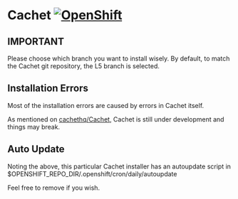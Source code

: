 # Cachet [![OpenShift](https://raw.githubusercontent.com/pcon/sticky-notes-quickstart/master/public/openshiftDeploy.png)](https://openshift.redhat.com/app/console/application_type/custom?&cartridges%5B%5D=http://cartreflect-claytondev.rhcloud.com/github/StartledPhoenix/openshift-cachet-hhvm&cartridges%5B%5D=mysql-5.5&name=cachethq&initial_git_url=https://github.com/StartledPhoenix/openshift-cachet-new.git)

## IMPORTANT

Please choose which branch you want to install wisely.
By default, to match the Cachet git repository, the L5 branch is selected.

## Installation Errors

Most of the installation errors are caused by errors in Cachet itself.

As mentioned on [cachethq/Cachet](https://github.com/cachethq/Cachet), Cachet is still under development and things may break.

## Auto Update

Noting the above, this particular Cachet installer has an autoupdate script in $OPENSHIFT_REPO_DIR/.openshift/cron/daily/autoupdate

Feel free to remove if you wish.

